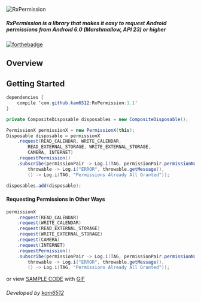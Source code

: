 ![RxPermission](https://github.com/kam6512/RxPermission/blob/master/art/title.png)
##### RxPermission is a library that makes it easy to request Android permissions from Android 6.0 (Marshmallow, API 23) or higher

[![forthebadge](http://forthebadge.com/images/badges/built-for-android.svg)](http://forthebadge.com)

## Overview

## Getting Started

```java
dependencies {
    compile 'com.github.kam6512:RxPermission:1.1'
}
```

```java
private CompositeDisposable disposables = new CompositeDisposable();

PermissionX permissionX = new PermissionX(this);
Disposable disposable = permissionX
	.request(READ_CALENDAR, WRITE_CALENDAR,
		READ_EXTERNAL_STORAGE, WRITE_EXTERNAL_STORAGE,
		CAMERA, INTERNET)
	.requestPermission()
	.subscribe(permissionPair -> Log.i(TAG, permissionPair.permissionName + " is " + permissionPair.isGranted),
		throwable -> Log.i("ERROR", throwable.getMessage(),
		() -> Log.i(TAG, "Permissions Already All Granted"));

disposables.add(disposable);
```


#### Requesting Permissions in Other Ways
```java
permissionX
	.request(READ_CALENDAR)
    .request(WRITE_CALENDAR)
	.request(READ_EXTERNAL_STORAGE)
    .request(WRITE_EXTERNAL_STORAGE)
	.request(CAMERA)
    .request(INTERNET)
	.requestPermission()
	.subscribe(permissionPair -> Log.i(TAG, permissionPair.permissionName + " is " + permissionPair.isGranted),
		throwable -> Log.i("ERROR", throwable.getMessage(),
		() -> Log.i(TAG, "Permissions Already All Granted"));

```
or view [SAMPLE CODE](https://github.com/kam6512/RxPermission/tree/master/sample/src/main/java/com/orca/kam/sample) with [GIF](https://github.com/kam6512/RxPermission/tree/master/art)

###### Developed by [kam6512](https://kam6512.github.io/)
